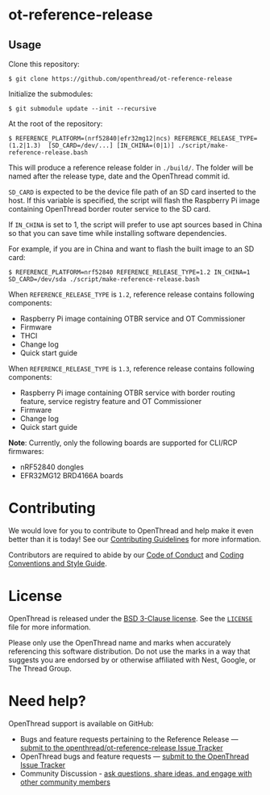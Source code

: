 # ot-reference-release

## Usage

Clone this repository:

```
$ git clone https://github.com/openthread/ot-reference-release
```

Initialize the submodules:

```
$ git submodule update --init --recursive
```

At the root of the repository:

```
$ REFERENCE_PLATFORM=(nrf52840|efr32mg12|ncs) REFERENCE_RELEASE_TYPE=(1.2|1.3)  [SD_CARD=/dev/...] [IN_CHINA=(0|1)] ./script/make-reference-release.bash
```

This will produce a reference release folder in `./build/`. The folder will be
named after the release type, date and the OpenThread commit id.

`SD_CARD` is expected to be the device file path of an SD card inserted to
the host. If this variable is specified, the script will flash the Raspberry Pi
image containing OpenThread border router service to the SD card.

If `IN_CHINA` is set to 1, the script will prefer to use apt sources based in
China so that you can save time while installing software dependencies.

For example, if you are in China and want to flash the built image to an SD card:

```
$ REFERENCE_PLATFORM=nrf52840 REFERENCE_RELEASE_TYPE=1.2 IN_CHINA=1 SD_CARD=/dev/sda ./script/make-reference-release.bash
```

When `REFERENCE_RELEASE_TYPE` is `1.2`, reference release contains following components:
- Raspberry Pi image containing OTBR service and OT Commissioner
- Firmware
- THCI
- Change log
- Quick start guide

When `REFERENCE_RELEASE_TYPE` is `1.3`, reference release contains following components:
- Raspberry Pi image containing OTBR service with border routing feature, service registry feature and OT Commissioner
- Firmware
- Change log
- Quick start guide

**Note**: Currently, only the following boards are supported for CLI/RCP firmwares:

- nRF52840 dongles
- EFR32MG12 BRD4166A boards

# Contributing

We would love for you to contribute to OpenThread and help make it even better than it is today! See our [Contributing Guidelines](https://github.com/openthread/openthread/blob/main/CONTRIBUTING.md) for more information.

Contributors are required to abide by our [Code of Conduct](https://github.com/openthread/openthread/blob/main/CODE_OF_CONDUCT.md) and [Coding Conventions and Style Guide](https://github.com/openthread/openthread/blob/main/STYLE_GUIDE.md).

# License

OpenThread is released under the [BSD 3-Clause license](https://github.com/openthread/ot-reference-release/blob/main/LICENSE). See the [`LICENSE`](https://github.com/openthread/ot-reference-release/blob/main/LICENSE) file for more information.

Please only use the OpenThread name and marks when accurately referencing this software distribution. Do not use the marks in a way that suggests you are endorsed by or otherwise affiliated with Nest, Google, or The Thread Group.

# Need help?

OpenThread support is available on GitHub:

- Bugs and feature requests pertaining to the Reference Release — [submit to the openthread/ot-reference-release Issue Tracker](https://github.com/openthread/ot-reference-release/issues)
- OpenThread bugs and feature requests — [submit to the OpenThread Issue Tracker](https://github.com/openthread/openthread/issues)
- Community Discussion - [ask questions, share ideas, and engage with other community members](https://github.com/openthread/openthread/discussions)
